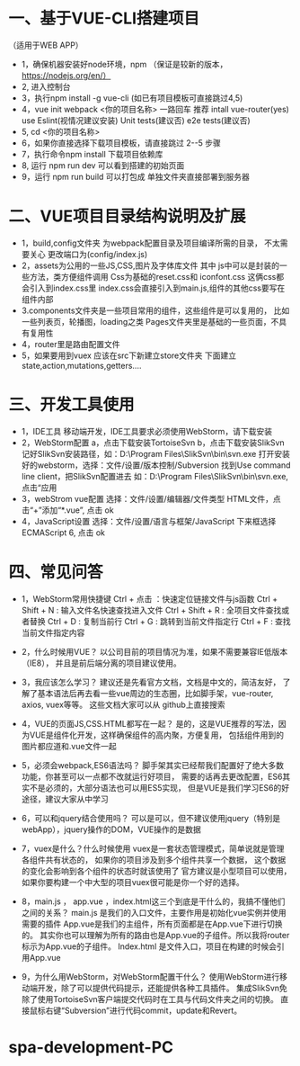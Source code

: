 
# 一、基于VUE-CLI搭建项目
（适用于WEB APP）
  * 1，确保机器安装好node环境，npm （保证是较新的版本，https://nodejs.org/en/）
  * 2, 进入控制台
  * 3，执行npm install -g vue-cli (如已有项目模板可直接跳过4,5)
  * 4，vue init webpack <你的项目名称> 一路回车
      推荐 intall vue-router(yes)  use Eslint(视情况建议安装)
      Unit tests(建议否)  e2e tests(建议否)
  * 5, cd  <你的项目名称>
  * 6，如果你直接选择下载项目模板，请直接跳过 2--5 步骤
  * 7，执行命令npm install 下载项目依赖库
  * 8, 运行 npm run dev 可以看到搭建的初始页面
  * 9，运行 npm run build 可以打包成 单独文件夹直接部署到服务器

# 二、VUE项目目录结构说明及扩展
  * 1，build,config文件夹 为webpack配置目录及项目编译所需的目录，
     不太需要关心 更改端口为(config/index.js)
  * 2，assets为公用的一些JS,CSS,图片及字体库文件
     其中 js中可以是封装的一些方法，类方便组件调用
     Css为基础的reset.css和 iconfont.css 这俩css都会引入到index.css里
     index.css会直接引入到main.js,组件的其他css要写在组件内部
  * 3.components文件夹是一些项目常用的组件，这些组件是可以复用的，
     比如一些列表页，轮播图，loading之类
     Pages文件夹里是基础的一些页面，不具有复用性
  * 4，router里是路由配置文件
  * 5，如果要用到vuex 应该在src下新建立store文件夹
     下面建立state,action,mutations,getters....

# 三、开发工具使用
  * 1，IDE工具
     移动端开发，IDE工具要求必须使用WebStorm，请下载安装
  * 2，WebStorm配置
     a，点击下载安装TortoiseSvn
     b，点击下载安装SlikSvn
     记好SlikSvn安装路径，如：D:\Program Files\SlikSvn\bin\svn.exe
     打开安装好的webstorm，选择：文件/设置/版本控制/Subversion
     找到Use command line client，把SlikSvn配置进去
     如：D:\Program Files\SlikSvn\bin\svn.exe, 点击“应用
  * 3，webStrom vue配置
     选择：文件/设置/编辑器/文件类型
     HTML文件，点击“+”添加“*.vue”, 点击 ok
  * 4，JavaScript设置
     选择：文件/设置/语言与框架/JavaScript
     下来框选择ECMAScript 6, 点击 ok

# 四、常见问答
  * 1，WebStorm常用快捷键
     Ctrl + 点击 ：快速定位链接文件与js函数
     Ctrl + Shift + N  :   输入文件名快速查找进入文件
     Ctrl + Shift + R  :   全项目文件查找或者替换
     Ctrl + D  :   复制当前行
     Ctrl + G  :   跳转到当前文件指定行
     Ctrl + F  :   查找当前文件指定内容
  * 2，什么时候用VUE？
     以公司目前的项目情况为准，如果不需要兼容IE低版本（IE8），
     并且是前后端分离的项目建议使用。

  * 3，我应该怎么学习？
     建议还是先看官方文档，文档是中文的，简洁友好，
     了解了基本语法后再去看一些vue周边的生态圈，比如脚手架，vue-router, axios,   vuex等等。
     这些文档大家可以从 github上直接搜索

  * 4，VUE的页面JS,CSS.HTML都写在一起？
     是的，这是VUE推荐的写法，因为VUE是组件化开发，这样确保组件的高内聚，方便复用，
     包括组件用到的图片都应道和.vue文件一起

  * 5，必须会webpack,ES6语法吗？
     脚手架其实已经帮我们配置好了绝大多数功能，你甚至可以一点都不改就运行好项目，
     需要的话再去更改配置，ES6其实不是必须的，大部分语法也可以用ES5实现，
     但是VUE是我们学习ES6的好途径，建议大家从中学习

  * 6，可以和jquery结合使用吗？
     可以是可以，但不建议使用jquery（特别是webApp），jquery操作的DOM，VUE操作的是数据

  * 7，vuex是什么？什么时候使用
     vuex是一套状态管理模式，简单说就是管理各组件共有状态的，
     如果你的项目涉及到多个组件共享一个数据，
     这个数据的变化会影响到各个组件的状态时就该使用了
     官方建议是小型项目可以使用，
     如果你要构建一个中大型的项目vuex很可能是你一个好的选择。

  * 8，main.js ， app.vue ，index.html这三个到底是干什么的，我搞不懂他们之间的关系？
     main.js 是我们的入口文件，主要作用是初始化vue实例并使用需要的插件
     App.vue是我们的主组件，所有页面都是在App.vue下进行切换的。
       其实你也可以理解为所有的路由也是App.vue的子组件。所以我将router标示为App.vue的子组件。
     Index.html 是文件入口，项目在构建的时候会引用App.vue

  * 9，为什么用WebStorm，对WebStorm配置干什么？
     使用WebStorm进行移动端开发，除了可以提供代码提示，还能提供各种工具插件。
     集成SlikSvn免除了使用TortoiseSvn客户端提交代码时在工具与代码文件夹之间的切换。
     直接鼠标右键“Subversion”进行代码commit，update和Revert。

# spa-development-PC
